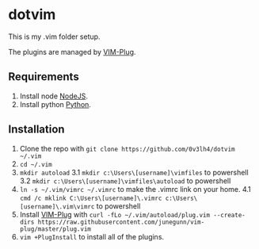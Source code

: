 # dotvim

This is my .vim folder setup.

The plugins are managed by [VIM-Plug](https://github.com/junegunn/vim-plug).

## Requirements
1. Install node [NodeJS](https://nodejs.org).
2. Install python [Python](https://python.org).

## Installation

1. Clone the repo with `git clone https://github.com/0v3lh4/dotvim ~/.vim`
2. `cd ~/.vim`
3. `mkdir autoload`
3.1 `mkdir c:\Users\[username]\vimfiles` to powershell
3.2 `mkdir c:\Users\[username]\vimfiles\autoload` to powershell
4. `ln -s ~/.vim/vimrc ~/.vimrc` to make the .vimrc link on your home.
4.1 `cmd /c mklink C:\Users\[username]\.vimrc c:\Users\[username]\.vim\vimrc` to powershell
5. Install [VIM-Plug](https://github.com/junegunn/vim-plug) with `curl -fLo ~/.vim/autoload/plug.vim --create-dirs https://raw.githubusercontent.com/junegunn/vim-plug/master/plug.vim`
6. `vim +PlugInstall` to install all of the plugins.
